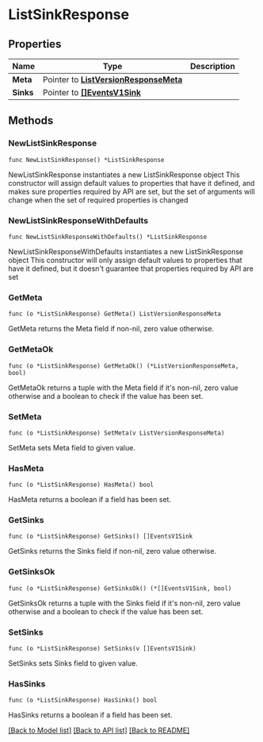 # ListSinkResponse

## Properties

Name | Type | Description
------------ | ------------- | -------------
**Meta** | Pointer to [**ListVersionResponseMeta**](ListVersionResponse_meta.md) |  | [optional] 
**Sinks** | Pointer to [**[]EventsV1Sink**](EventsV1Sink.md) |  | [optional] 

## Methods

### NewListSinkResponse

`func NewListSinkResponse() *ListSinkResponse`

NewListSinkResponse instantiates a new ListSinkResponse object
This constructor will assign default values to properties that have it defined,
and makes sure properties required by API are set, but the set of arguments
will change when the set of required properties is changed

### NewListSinkResponseWithDefaults

`func NewListSinkResponseWithDefaults() *ListSinkResponse`

NewListSinkResponseWithDefaults instantiates a new ListSinkResponse object
This constructor will only assign default values to properties that have it defined,
but it doesn't guarantee that properties required by API are set

### GetMeta

`func (o *ListSinkResponse) GetMeta() ListVersionResponseMeta`

GetMeta returns the Meta field if non-nil, zero value otherwise.

### GetMetaOk

`func (o *ListSinkResponse) GetMetaOk() (*ListVersionResponseMeta, bool)`

GetMetaOk returns a tuple with the Meta field if it's non-nil, zero value otherwise
and a boolean to check if the value has been set.

### SetMeta

`func (o *ListSinkResponse) SetMeta(v ListVersionResponseMeta)`

SetMeta sets Meta field to given value.

### HasMeta

`func (o *ListSinkResponse) HasMeta() bool`

HasMeta returns a boolean if a field has been set.

### GetSinks

`func (o *ListSinkResponse) GetSinks() []EventsV1Sink`

GetSinks returns the Sinks field if non-nil, zero value otherwise.

### GetSinksOk

`func (o *ListSinkResponse) GetSinksOk() (*[]EventsV1Sink, bool)`

GetSinksOk returns a tuple with the Sinks field if it's non-nil, zero value otherwise
and a boolean to check if the value has been set.

### SetSinks

`func (o *ListSinkResponse) SetSinks(v []EventsV1Sink)`

SetSinks sets Sinks field to given value.

### HasSinks

`func (o *ListSinkResponse) HasSinks() bool`

HasSinks returns a boolean if a field has been set.


[[Back to Model list]](../README.md#documentation-for-models) [[Back to API list]](../README.md#documentation-for-api-endpoints) [[Back to README]](../README.md)


